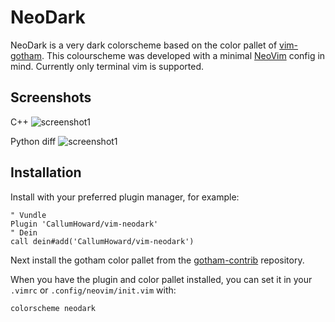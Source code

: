 # NeoDark
NeoDark is a very dark colorscheme based on the color pallet of [vim-gotham](github.com/whatyouhide/vim-gotham).
This colourscheme was developed with a minimal [NeoVim](neovim.io) config in mind. Currently only terminal vim is supported.

## Screenshots
C++
![screenshot1](github.com/CallumHoward/vim-neodark/raw/master/screenshot1.jpg) 

Python diff
![screenshot1](github.com/CallumHoward/vim-neodark/raw/master/screenshot2.jpg) 


## Installation
Install with your preferred plugin manager, for example:

``` viml
" Vundle
Plugin 'CallumHoward/vim-neodark'
" Dein
call dein#add('CallumHoward/vim-neodark')
```

Next install the gotham color pallet from the [gotham-contrib](github.com/whatyouhide/gotham-contrib) repository.

When you have the plugin and color pallet installed, you can set it in your `.vimrc` or `.config/neovim/init.vim` with:

``` viml
colorscheme neodark
```
